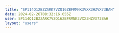 ```yaml
---
title: "SP114Q12BZZARK7VZQ16ZBFRMNK3VXX3HZVX73BAH"
date: 2024-02-26T08:32:16.655Z
user: SP114Q12BZZARK7VZQ16ZBFRMNK3VXX3HZVX73BAH
layout: "users"
---
```

    